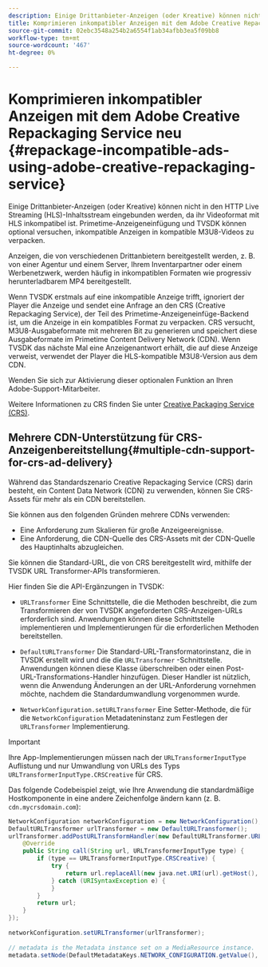 ```yaml
---
description: Einige Drittanbieter-Anzeigen (oder Kreative) können nicht in den HTTP Live Streaming (HLS)-Inhaltsstream eingebunden werden, da ihr Videoformat mit HLS inkompatibel ist. Primetime-Anzeigeneinfügung und TVSDK können optional versuchen, inkompatible Anzeigen in kompatible M3U8-Videos zu verpacken.
title: Komprimieren inkompatibler Anzeigen mit dem Adobe Creative Repackaging Service neu
source-git-commit: 02ebc3548a254b2a6554f1ab34afbb3ea5f09bb8
workflow-type: tm+mt
source-wordcount: '467'
ht-degree: 0%

---
```


# Komprimieren inkompatibler Anzeigen mit dem Adobe Creative Repackaging Service neu {#repackage-incompatible-ads-using-adobe-creative-repackaging-service}

Einige Drittanbieter-Anzeigen (oder Kreative) können nicht in den HTTP Live Streaming (HLS)-Inhaltsstream eingebunden werden, da ihr Videoformat mit HLS inkompatibel ist. Primetime-Anzeigeneinfügung und TVSDK können optional versuchen, inkompatible Anzeigen in kompatible M3U8-Videos zu verpacken.

Anzeigen, die von verschiedenen Drittanbietern bereitgestellt werden, z. B. von einer Agentur und einem Server, Ihrem Inventarpartner oder einem Werbenetzwerk, werden häufig in inkompatiblen Formaten wie progressiv herunterladbarem MP4 bereitgestellt.

Wenn TVSDK erstmals auf eine inkompatible Anzeige trifft, ignoriert der Player die Anzeige und sendet eine Anfrage an den CRS (Creative Repackaging Service), der Teil des Primetime-Anzeigeneinfüge-Backend ist, um die Anzeige in ein kompatibles Format zu verpacken. CRS versucht, M3U8-Ausgabeformate mit mehreren Bit zu generieren und speichert diese Ausgabeformate im Primetime Content Delivery Network (CDN). Wenn TVSDK das nächste Mal eine Anzeigenantwort erhält, die auf diese Anzeige verweist, verwendet der Player die HLS-kompatible M3U8-Version aus dem CDN.

Wenden Sie sich zur Aktivierung dieser optionalen Funktion an Ihren Adobe-Support-Mitarbeiter.

Weitere Informationen zu CRS finden Sie unter [Creative Packaging Service (CRS)](https://helpx.adobe.com/content/dam/help/en/primetime/guides/crs.pdf).

## Mehrere CDN-Unterstützung für CRS-Anzeigenbereitstellung{#multiple-cdn-support-for-crs-ad-delivery}

Während das Standardszenario Creative Repackaging Service (CRS) darin besteht, ein Content Data Network (CDN) zu verwenden, können Sie CRS-Assets für mehr als ein CDN bereitstellen.

Sie können aus den folgenden Gründen mehrere CDNs verwenden:

* Eine Anforderung zum Skalieren für große Anzeigeereignisse.
* Eine Anforderung, die CDN-Quelle des CRS-Assets mit der CDN-Quelle des Hauptinhalts abzugleichen.

Sie können die Standard-URL, die von CRS bereitgestellt wird, mithilfe der TVSDK URL Transformer-APIs transformieren.

Hier finden Sie die API-Ergänzungen in TVSDK:

* `URLTransformer` Eine Schnittstelle, die die Methoden beschreibt, die zum Transformieren der von TVSDK angeforderten CRS-Anzeigen-URLs erforderlich sind. Anwendungen können diese Schnittstelle implementieren und Implementierungen für die erforderlichen Methoden bereitstellen.

* `DefaultURLTransformer` Die Standard-URL-Transformatorinstanz, die in TVSDK erstellt wird und die die `URLTransformer` -Schnittstelle. Anwendungen können diese Klasse überschreiben oder einen Post-URL-Transformations-Handler hinzufügen. Dieser Handler ist nützlich, wenn die Anwendung Änderungen an der URL-Anforderung vornehmen möchte, nachdem die Standardumwandlung vorgenommen wurde.

* `NetworkConfiguration.setURLTransformer` Eine Setter-Methode, die für die `NetworkConfiguration` Metadateninstanz zum Festlegen der `URLTransformer` Implementierung.

>[!IMPORTANT]
>
>Ihre App-Implementierungen müssen nach der `URLTransformerInputType` Auflistung und nur Umwandlung von URLs des Typs `URLTransformerInputType.CRSCreative` für CRS.

Das folgende Codebeispiel zeigt, wie Ihre Anwendung die standardmäßige Hostkomponente in eine andere Zeichenfolge ändern kann (z. B. `cdn.mycrsdomain.com`):

```java
NetworkConfiguration networkConfiguration = new NetworkConfiguration(); 
DefaultURLTransformer urlTransformer = new DefaultURLTransformer(); 
urlTransformer.addPostURLTransformHandler(new DefaultURLTransformer.URLTransformHandler() { 
    @Override 
    public String call(String url, URLTransformerInputType type) { 
        if (type == URLTransformerInputType.CRSCreative) { 
            try { 
                return url.replaceAll(new java.net.URI(url).getHost(), "cdn.mycrsdomain.com"); 
            } catch (URISyntaxException e) { 
            } 
        } 
        return url; 
    } 
}); 
   
networkConfiguration.setURLTransformer(urlTransformer); 
   
// metadata is the Metadata instance set on a MediaResource instance. 
metadata.setNode(DefaultMetadataKeys.NETWORK_CONFIGURATION.getValue(), networkConfiguration);
```

